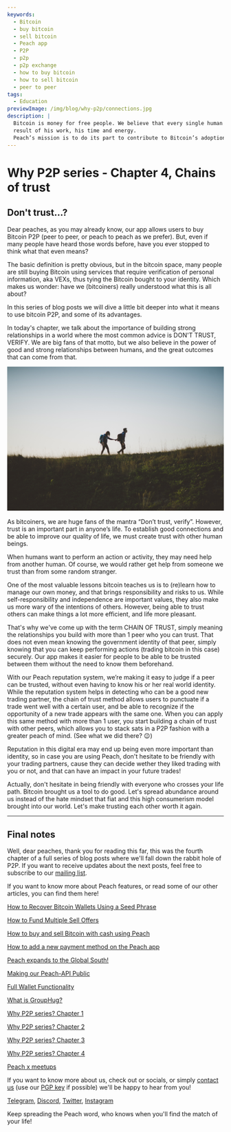 ```yaml
---
keywords:
  - Bitcoin
  - buy bitcoin
  - sell bitcoin
  - Peach app
  - P2P
  - p2p
  - p2p exchange
  - how to buy bitcoin
  - how to sell bitcoin
  - peer to peer
tags:
  - Education
previewImage: /img/blog/why-p2p/connections.jpg
description: |
  Bitcoin is money for free people. We believe that every single human being has the right to choose which money he uses to store his wealth, the
  result of his work, his time and energy.
  Peach’s mission is to do its part to contribute to Bitcoin’s adoption in the hands of the people.
---
```


# Why P2P series - Chapter 4, Chains of trust

## Don't trust...?

Dear peaches, as you may already know, our app allows users to buy Bitcoin P2P (peer to peer, or peach to peach as we prefer). But, even if many people have heard those words before, have you ever stopped to think what that even means?

The basic definition is pretty obvious, but in the bitcoin space, many people are still buying Bitcoin using services that require verification of personal information, aka VEXs, thus tying the Bitcoin bought to your identity. Which makes us wonder: have we (bitcoiners) really understood what this is all about?

In this series of blog posts we will dive a little bit deeper into what it means to use bitcoin P2P, and some of its advantages.

In today's chapter, we talk about the importance of building strong relationships in a world where the most common advice is DON'T TRUST, VERIFY. We are big fans of that motto, but we also believe in the power of good and strong relationships between humans, and the great outcomes that can come from that.

![peach bitcoin creates trust between peers](/img/blog/why-p2p/trust.jpg)

As bitcoiners, we are huge fans of the mantra “Don’t trust, verify”. However, trust is an important part in anyone’s life. To establish good connections and be able to improve our quality of life, we must create trust with other human beings.

When humans want to perform an action or activity, they may need help from another human. Of course, we would rather get help from someone we trust than from some random stranger.

One of the most valuable lessons bitcoin teaches us is to (re)learn how to manage our own money, and that brings responsibility and risks to us. While self-responsibility and independence are important values, they also make us more wary of the intentions of others. However, being able to trust others can make things a lot more efficient, and life more pleasant.

That's why we've come up with the term CHAIN OF TRUST, simply meaning the relationships you build with more than 1 peer who you can trust. That does not even mean knowing the government identity of that peer, simply knowing that you can keep performing actions (trading bitcoin in this case) securely. Our app makes it easier for people to be able to be trusted between them without the need to know them beforehand.

With our Peach reputation system, we’re making it easy to judge if a peer can be trusted, without even having to know his or her real world identity. While the reputation system helps in detecting who can be a good new trading partner, the chain of trust method allows users to punctuate if a trade went well with a certain user, and be able to recognize if the opportunity of a new trade appears with the same one. When you can apply this same method with more than 1 user, you start building a chain of trust with other peers, which allows you to stack sats in a P2P fashion with a greater peach of mind. (See what we did there? :wink:)

Reputation in this digital era may end up being even more important than identity, so in case you are using Peach, don't hesitate to be friendly with your trading partners, cause they can decide wether they liked trading with you or not, and that can have an impact in your future trades!

Actually, don't hesitate in being friendly with everyone who crosses your life path. Bitcoin brought us a tool to do good. Let's spread abundance around us instead of the hate mindset that fiat and this high consumerism model brought into our world. Let's make trusting each other worth it again.

---

## Final notes

Well, dear peaches, thank you for reading this far, this was the fourth chapter of a full series of blog posts where we'll fall down the rabbit hole of P2P. If you want to receive updates about the next posts, feel free to subscribe to our [mailing list](https://peachbitcoin.com).

If you want to know more about Peach features, or read some of our other articles, you can find them here!

[How to Recover Bitcoin Wallets Using a Seed Phrase](https://peachbitcoin.com/blog/how-to-restore-peach-wallet/)

[How to Fund Multiple Sell Offers](https://peachbitcoin.com/blog/funding-multiple-sell-offers/)

[How to buy and sell Bitcoin with cash using Peach](https://peachbitcoin.com/blog/how-to-buy-and-sell-bitcoin-with-cash-using-peach/)

[How to add a new payment method on the Peach app](https://peachbitcoin.com/blog/how-to-add-a-payment-method/)

[Peach expands to the Global South!](https://peachbitcoin.com/blog/peach-expands-to-the-global-south/)

[Making our Peach-API Public](https://peachbitcoin.com/blog/making-our-peach-api-public/)

[Full Wallet Functionality](https://peachbitcoin.com/blog/full-wallet-functionality/)

[What is GroupHug?](https://peachbitcoin.com/blog/group-hug/)

[Why P2P series? Chapter 1](https://peachbitcoin.com/blog/why-p2p-chapter-1/)

[Why P2P series? Chapter 2](https://peachbitcoin.com/blog/why-p2p-chapter-2/)

[Why P2P series? Chapter 3](https://peachbitcoin.com/blog/why-p2p-chapter-3-circular-economies/)

[Why P2P series? Chapter 4](https://peachbitcoin.com/blog/why-p2p-chapter-4-chains-of-trust/)

[Peach x meetups](https://peachbitcoin.com/blog/peach-for-meetups/)

If you want to know more about us, check out or socials, or simply [contact us](mailto:hello@peachbitcoin.com) (use our [PGP key](https://keys.openpgp.org/vks/v1/by-fingerprint/48339A19645E2E53488E0E5479E1B270FACD1BD2) if possible) we'll be happy to hear from you!

[Telegram](https://t.me/peachtopeach), [Discord](https://discord.gg/ypeHz3SW54), [Twitter](https://twitter.com/peachbitcoin), [Instagram](https://instagram.com/peachbitcoin)

Keep spreading the Peach word, who knows when you'll find the match of your life!
